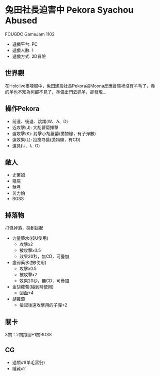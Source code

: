 # 兔田社長迫害中 Pekora Syachou Abused
FCUGDC GameJam 1102
 * 遊戲平台: PC
 * 遊戲人數: 1
 * 遊戲方式: 2D冒險

## 世界觀
在Hololive麥塊服中，兔田建設社長Pekora被Moona反應倉庫裡沒有羊毛了，養的羊也不知為何都不見了，準備出門去抓羊，卻發現...

## 操作Pekora
* 前進、後退、跳躍(W、A、D)
* 近攻擊(J): 大胡蘿蔔揮擊
* 遠攻擊(K): 射擊小胡蘿蔔(拋物線，有子彈數)
* 遠效果(L): 投擲咚醬(拋物線，有CD)
* 道具(U、I、O)

## 敵人
* 史萊姆
* 殭屍
* 骷弓
* 苦力怕
* BOSS

## 掉落物
打怪掉落，碰到撿起
* 力量藥水(按U使用)
    * 攻擊x2
    * 被攻擊x0.5
    * 效果20秒，無CD，可疊加
* 虛弱藥水(按I使用)
    * 攻擊x0.5
    * 被攻擊x2
    * 效果20秒，無CD，可疊加
* 金胡蘿蔔(碰到時使用)
    * 回血+4
* 胡蘿蔔
    * 撿起後遠攻擊用的子彈+2

## 關卡
3關：2關跑圖+1關BOSS

## CG
* 過關x1(羊毛富翁)
* 隱藏x2
